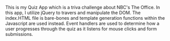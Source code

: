 This is my Quiz App which is a triva challenge about NBC's The Office. In this app, I utilize jQuery to travers and manipulate the DOM. The index.HTML file is bare-bones and template generation functions within the Javascript are used instead. Event handlers are used to determine how a user progresses through the quiz as it listens for mouse clicks and form submissions.
